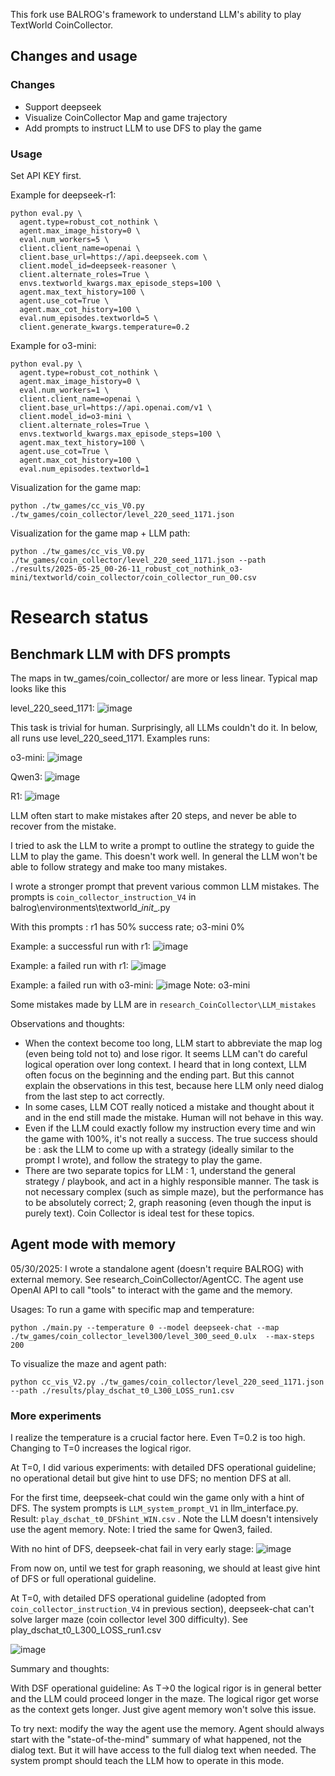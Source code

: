 This fork use BALROG's framework to understand LLM's ability to play TextWorld CoinCollector.

## Changes and usage
### Changes
* Support deepseek
* Visualize CoinCollector Map and game trajectory
* Add prompts to instruct LLM to use DFS to play the game
### Usage

Set API KEY first.

Example for deepseek-r1:
```
python eval.py \
  agent.type=robust_cot_nothink \
  agent.max_image_history=0 \
  eval.num_workers=5 \
  client.client_name=openai \
  client.base_url=https://api.deepseek.com \
  client.model_id=deepseek-reasoner \
  client.alternate_roles=True \
  envs.textworld_kwargs.max_episode_steps=100 \
  agent.max_text_history=100 \
  agent.use_cot=True \
  agent.max_cot_history=100 \
  eval.num_episodes.textworld=5 \
  client.generate_kwargs.temperature=0.2
```

Example for o3-mini:

```
python eval.py \
  agent.type=robust_cot_nothink \
  agent.max_image_history=0 \
  eval.num_workers=1 \
  client.client_name=openai \
  client.base_url=https://api.openai.com/v1 \
  client.model_id=o3-mini \
  client.alternate_roles=True \
  envs.textworld_kwargs.max_episode_steps=100 \
  agent.max_text_history=100 \
  agent.use_cot=True \
  agent.max_cot_history=100 \
  eval.num_episodes.textworld=1
```

Visualization for the game map:
```
python ./tw_games/cc_vis_V0.py ./tw_games/coin_collector/level_220_seed_1171.json
```

Visualization for the game map + LLM path:
```
python ./tw_games/cc_vis_V0.py ./tw_games/coin_collector/level_220_seed_1171.json --path ./results/2025-05-25_00-26-11_robust_cot_nothink_o3-mini/textworld/coin_collector/coin_collector_run_00.csv
```


# Research status

## Benchmark LLM with DFS prompts

The maps in tw_games/coin_collector/ are more or less linear. Typical map looks like this

level_220_seed_1171:
![image](https://hackmd.io/_uploads/rJlAuUzfgg.png)

This task is trivial for human. Surprisingly, all LLMs couldn't do it. In below, all runs use level_220_seed_1171. Examples runs:

o3-mini:
![image](https://hackmd.io/_uploads/ryoD_wzzlx.png)

Qwen3:
![image](https://hackmd.io/_uploads/SJQcdDzflg.png)

R1:
![image](https://hackmd.io/_uploads/SJGsODGfeg.png)

LLM often start to make mistakes after 20 steps, and never be able to recover from the mistake. 

I tried to ask the LLM to write a prompt to outline the strategy to guide the LLM to play the game. This doesn't work well. In general the LLM won't be able to follow strategy and make too many mistakes.

I wrote a stronger prompt that prevent various common LLM mistakes. The prompts is `coin_collector_instruction_V4` in balrog\environments\textworld\__init__.py   

With this prompts : r1 has 50% success rate; o3-mini 0%

Example: a successful run with r1:
![image](https://hackmd.io/_uploads/HknDiEMMxx.png)

Example: a failed run with r1:
![image](https://hackmd.io/_uploads/SyQoiNGflx.png)

Example: a failed run with o3-mini:
![image](https://hackmd.io/_uploads/rk5poNzGxe.png)
Note: o3-mini

Some mistakes made by LLM are in `research_CoinCollector\LLM_mistakes`

Observations and thoughts:
* When the context become too long, LLM start to abbreviate the map log (even being told not to) and lose rigor. It seems LLM can't do careful logical operation over long context. I heard that in long context, LLM often focus on the beginning and the ending part. But this cannot explain the observations in this test, because here LLM only need dialog from the last step to act correctly. 
* In some cases, LLM COT really noticed a mistake and thought about it and in the end still made the mistake. Human will not behave in this way.
* Even if the LLM could exactly follow my instruction every time and win the game with 100%, it's not really a success. The true success should be : ask the LLM to come up with a strategy (ideally similar to the prompt I wrote), and follow the strategy to play the game.
* There are two separate topics for LLM : 1, understand the general strategy / playbook, and act in a highly responsible manner. The task is not necessary complex (such as simple maze), but the performance has to be absolutely correct; 2, graph reasoning (even though the input is purely text). Coin Collector is ideal test for these topics.


## Agent mode with memory
05/30/2025: I wrote a standalone agent (doesn't require BALROG) with external memory. See research_CoinCollector/AgentCC. The agent use OpenAI API to call "tools" to interact with the game and the memory.

Usages: 
To run a game with specific map and temperature:
```
python ./main.py --temperature 0 --model deepseek-chat --map ./tw_games/coin_collector_level300/level_300_seed_0.ulx  --max-steps 200
```
To visualize the maze and agent path:
```
python cc_vis_V2.py ./tw_games/coin_collector/level_220_seed_1171.json --path ./results/play_dschat_t0_L300_LOSS_run1.csv
```

### More experiments

I realize the temperature is a crucial factor here. Even T=0.2 is too high. Changing to T=0 increases the logical rigor. 

At T=0, I did various experiments: with detailed DFS operational guideline; no operational detail but give hint to use DFS; no mention DFS at all.

For the first time, deepseek-chat could win the game only with a hint of DFS. The system prompts is `LLM_system_prompt_V1` in llm_interface.py. Result: `play_dschat_t0_DFShint_WIN.csv` . Note the LLM doesn't intensively use the agent memory.
Note: I tried the same for Qwen3, failed.

With no hint of DFS, deepseek-chat fail in very early stage:
![image](https://hackmd.io/_uploads/Sk9CXh_Mee.png)

From now on, until we test for graph reasoning, we should at least give hint of DFS or full operational guideline.

At T=0, with detailed DFS operational guideline (adopted from `coin_collector_instruction_V4` in previous section), deepseek-chat can't solve larger maze (coin collector level 300 difficulty). See play_dschat_t0_L300_LOSS_run1.csv

![image](https://hackmd.io/_uploads/HyIKIhdGex.png)


Summary and thoughts:

With DSF operational guideline:
As T->0 the logical rigor is in general better and the LLM could proceed longer in the maze.
The logical rigor get worse as the context gets longer. Just give agent memory won't solve this issue. 

To try next: modify the way the agent use the memory. Agent should always start with the "state-of-the-mind" summary of what happened, not the dialog text. But it will have access to the full dialog text when needed. The system prompt should teach the LLM how to operate in this mode.
